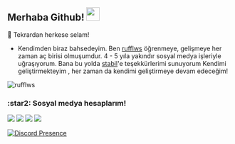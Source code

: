 ## Merhaba Github! <img src="https://raw.githubusercontent.com/iampavangandhi/iampavangandhi/master/gifs/Hi.gif" width="30px">

:tada: Tekrardan herkese selam!
- Kendimden biraz bahsedeyim. Ben [rufflws](https://github.com/rufflws) öğrenmeye, gelişmeye her zaman aç birisi olmuşumdur. 
4 - 5 yıla yakındır sosyal medya işleriyle uğraşıyorum. Bana bu yolda [stabil](https://github.com/stabil667)'e teşekkürlerimi sunuyorum 
Kendimi geliştirmekteyim , her zaman da kendimi geliştirmeye devam edeceğim!


<img src="https://komarev.com/ghpvc/?username=rufflws&label=Ziyaretçi%20Sayısı&color=552b75" alt="rufflws" />

<h3>:star2: Sosyal medya hesaplarım!</h3>
<p align="left">
     <a href="https://instagram.com/rufflwss" target"blank_"><img src="https://img.shields.io/badge/INSTAGRAM%20-DC3175.svg?&style=for-the-badge&logo=instagram&logoColor=black"></a>
       <a href="https://twitch.tv/rufflwsXD" target"blank_"><img src="https://img.shields.io/badge/Twitch-9146FF?style=for-the-badge&logo=twitch&logoColor=purple"></a>
        <a href="https://www.youtube.com/c/MadTurkHD/videos" target"blank_"><img src="https://img.shields.io/badge/YouTube-FF0000?style=for-the-badge&logo=youtube&logoColor=blue"></a>
 <a href="https://open.spotify.com/intl-tr/artist/6XeLF1KiaS5aBmp2d1fghp?si=BnX8XuGhSnqeCSdblE-aXg(https://open.spotify.com/intl-tr/artist/6XeLF1KiaS5aBmp2d1fghp)" target"blank_"><img src="https://img.shields.io/badge/Spotify%20-1ed760.svg?&style=for-the-badge&logo=spotify&logoColor=white"></a>
    
   
[![Discord Presence](https://lanyard.cnrad.dev/api/990974754536165406)](https://discord.com/users/990974754536165406)



</p>
